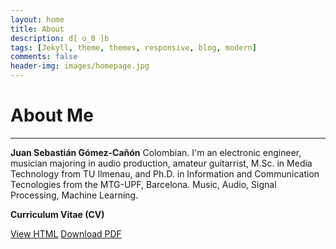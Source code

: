 ```yaml
---
layout: home
title: About
description: d[ o_0 ]b
tags: [Jekyll, theme, themes, responsive, blog, modern]
comments: false
header-img: images/homepage.jpg
---
```


# About Me

---

**Juan Sebastián Gómez-Cañón** Colombian. I'm an electronic engineer, musician majoring in audio production, amateur guitarrist, M.Sc. in Media Technology from TU Ilmenau, and Ph.D. in Information and Communication Tecnologies from the MTG-UPF, Barcelona. Music, Audio, Signal Processing, Machine Learning.

**Curriculum Vitae (CV)**

<div markdown="0">
    <a href="{{ site.url }}/CV/" class="btn btn-info">View HTML</a>
    <a href="{{ site.url }}/downloads/CV.pdf" class="btn btn-success">Download PDF</a>
</div>
